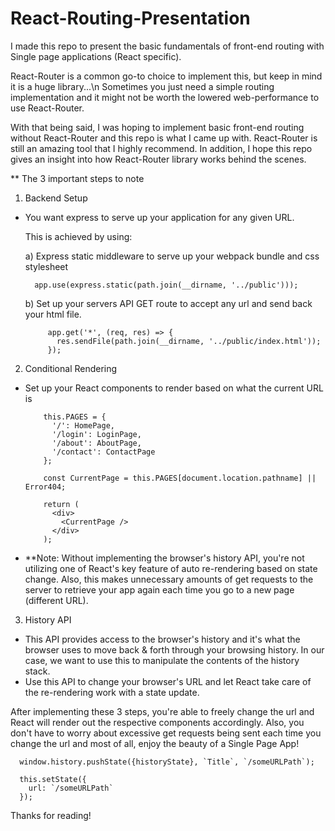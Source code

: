 # React-Routing-Presentation

I made this repo to present the basic fundamentals of front-end routing with Single page applications (React specific).

React-Router is a common go-to choice to implement this, but keep in mind it is a huge library...\n Sometimes you just need a simple routing implementation and it might not be worth the lowered web-performance to use React-Router.

With that being said, I was hoping to implement basic front-end routing without React-Router and this repo is what I came up with. React-Router is still an amazing tool that I highly recommend. In addition, I hope this repo gives an insight into how React-Router library works behind the scenes.

\*\* The 3 important steps to note

1. Backend Setup

- You want express to serve up your application for any given URL.

  This is achieved by using:

  a) Express static middleware to serve up your webpack bundle and css stylesheet

        app.use(express.static(path.join(__dirname, '../public')));

  b) Set up your servers API GET route to accept any url and send back your html file.

           app.get('*', (req, res) => {
             res.sendFile(path.join(__dirname, '../public/index.html'));
           });

2. Conditional Rendering

- Set up your React components to render based on what the current URL is

          this.PAGES = {
            '/': HomePage,
            '/login': LoginPage,
            '/about': AboutPage,
            '/contact': ContactPage
          };

          const CurrentPage = this.PAGES[document.location.pathname] || Error404;

          return (
            <div>
              <CurrentPage />
            </div>
          );

* \*\*Note: Without implementing the browser's history API, you're not utilizing one of React's key feature of auto re-rendering based on state change. Also, this makes unnecessary amounts of get requests to the server to retrieve your app again each time you go to a new page (different URL).

3. History API

- This API provides access to the browser's history and it's what the browser uses to move back & forth through your browsing history. In our case, we want to use this to manipulate the contents of the history stack.
- Use this API to change your browser's URL and let React take care of the re-rendering work with a state update.

After implementing these 3 steps, you're able to freely change the url and React will render out the respective components accordingly. Also, you don't have to worry about excessive get requests being sent each time you change the url and most of all, enjoy the beauty of a Single Page App!

      window.history.pushState({historyState}, `Title`, `/someURLPath`);

      this.setState({
        url: `/someURLPath`
      });

Thanks for reading!
